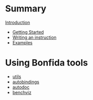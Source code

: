 # Summary

[Introduction](README.md)

- [Getting Started](01_Getting_Started.md)
- [Writing an instruction]()
- [Examples]()
# Using Bonfida tools
- [utils]()
- [autobindings]()
- [autodoc]()
- [benchviz]()
